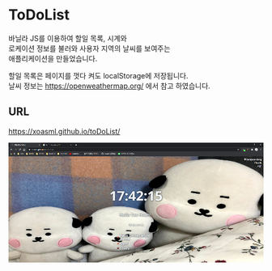 # ToDoList

바닐라 JS를 이용하여 할일 목록, 시계와  
로케이션 정보를 불러와 사용자 지역의 날씨를 보여주는  
애플리케이션을 만들었습니다.  
  
할일 목록은 페이지를 껏다 켜도 localStorage에 저장됩니다.  
날씨 정보는 https://openweathermap.org/ 에서 참고 하였습니다.


## URL
https://xoasml.github.io/toDoList/


![Screen Image](main.png)
